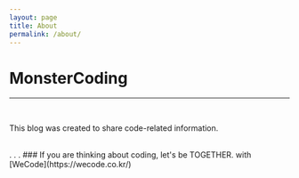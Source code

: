 ```yaml
---
layout: page
title: About
permalink: /about/
---
```


# MonsterCoding
---

<br/>

This blog was created to share code-related information.  

<br/>
.  
.  
.  
### If you are thinking about coding, let's be TOGETHER.
<nb/>
with [WeCode](https://wecode.co.kr/)

